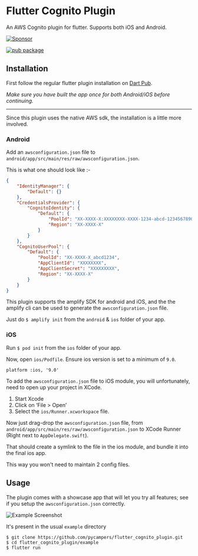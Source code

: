 # Flutter Cognito Plugin

An AWS Cognito plugin for flutter. Supports both iOS and Android.

[![Sponsor](https://img.shields.io/badge/Sponsor-jaaga_labs-red.svg?style=for-the-badge)](https://www.jaaga.in/labs)

[![pub package](https://img.shields.io/pub/v/flutter_cognito_plugin.svg?style=for-the-badge)](https://pub.dartlang.org/packages/flutter_cognito_plugin)

## Installation

First follow the regular flutter plugin installation on [Dart Pub](https://pub.dartlang.org/packages/flutter_cognito_plugin#-installing-tab-).

*Make sure you have built the app once for both Android/iOS before continuing.*

---

Since this plugin uses the native AWS sdk, the installation is a little more involved.

### Android

Add an `awsconfiguration.json` file to `android/app/src/main/res/raw/awsconfiguration.json`.

This is what one should look like :-

```json
{
    "IdentityManager": {
        "Default": {}
    },
    "CredentialsProvider": {
        "CognitoIdentity": {
            "Default": {
                "PoolId": "XX-XXXX-X:XXXXXXXX-XXXX-1234-abcd-1234567890ab",
                "Region": "XX-XXXX-X"
            }
        }
    },
    "CognitoUserPool": {
        "Default": {
            "PoolId": "XX-XXXX-X_abcd1234",
            "AppClientId": "XXXXXXXX",
            "AppClientSecret": "XXXXXXXXX",
            "Region": "XX-XXXX-X"
        }
    }
}
```

This plugin supports the amplify SDK for android and iOS,
and the the amplify cli can be used to generate the `awsconfiguration.json` file.

Just do `$ amplify init` from the `android` & `ios` folder of your app.

### iOS

Run `$ pod init` from the `ios` folder of your app.

Now, open `ios/Podfile`. Ensure ios version is set to a minimum of `9.0`.
```podspec
platform :ios, '9.0'
```

To add the `awsconfiguration.json` file to iOS module, you will unfortunately,
need to open up your project in XCode.

1. Start Xcode
2. Click on ‘File > Open’
3. Select the `ios/Runner.xcworkspace` file.

Now just drag-drop the `awsconfiguration.json` file, from `android/app/src/main/res/raw/awsconfiguration.json` to XCode Runner (Right next to `AppDelegate.swift`).

<blockquote class="imgur-embed-pub" lang="en" data-id="a/9aQ7Kyf"><a href="//imgur.com/9aQ7Kyf"></a></blockquote><script async src="//s.imgur.com/min/embed.js" charset="utf-8"></script>

That should create a symlink to the file in the ios module, and bundle it into the final ios app.

This way you won't need to maintain 2 config files.

## Usage

The plugin comes with a showcase app that will let you try all features;
see if you setup the `awsconfiguration.json` correctly.

![Example Screenshot](https://i.imgur.com/5Lnl79O.png)

It's present in the usual `example` directory

```
$ git clone https://github.com/pycampers/flutter_cognito_plugin.git
$ cd flutter_cognito_plugin/example
$ flutter run
```